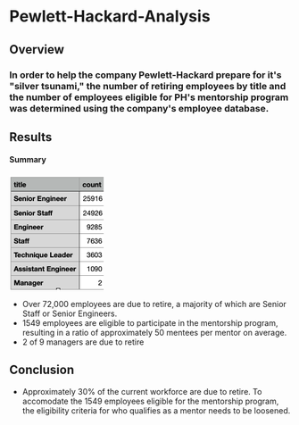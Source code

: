 # Pewlett-Hackard-Analysis

## Overview
### In order to help the company Pewlett-Hackard prepare for it's "silver tsunami," the number of retiring employees by title and the number of employees eligible for PH's mentorship program was determined using the company's employee database.

## Results

#### Summary
![PHRetiringSummary](https://github.com/kamna-gandhi/Pewlett-Hackard-Analysis/blob/main/PHRetiringSummary.png)

* Over 72,000 employees are due to retire, a majority of which are Senior Staff or Senior Engineers.
* 1549 employees are eligible to participate in the mentorship program, resulting in a ratio of approximately 50 mentees per mentor on average.
* 2 of 9 managers are due to retire

## Conclusion

* Approximately 30% of the current workforce are due to retire. To accomodate the 1549 employees eligible for the mentorship program, the eligibility criteria for who qualifies as a mentor needs to be loosened.
